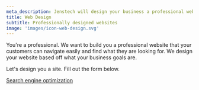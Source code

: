 ```yaml
---
meta_description: Jenstech will design your business a professional website.
title: Web Design
subtitle: Professionally designed websites
image: 'images/icon-web-design.svg'
---
```

You're a professional. We want to build you a professional website that your customers can navigate easily and find what they are looking for. We design your website based off what your business goals are.

<p class="lead">Let's design you a site. Fill out the form below.</p>

<div class="page__to-page">
<a class="btn-primary btn-primary--alt" href="/services/search-engine-optimization">Search engine optimization</a>
</div>